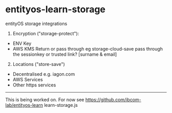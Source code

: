 # entityos-learn-storage

entityOS storage integrations

1. Encryption ("storage-protect"):
- ENV Key
- AWS KMS
Return or
pass through eg storage-cloud-save
pass through the sessionkey or trusted link?
[surname & email]

2. Locations ("store-save")
- Decentralised e.g. iagon.com
- AWS Services
- Other https services

---

This is being worked on.
For now see https://github.com/ibcom-lab/entityos-learn
learn-storage.js
